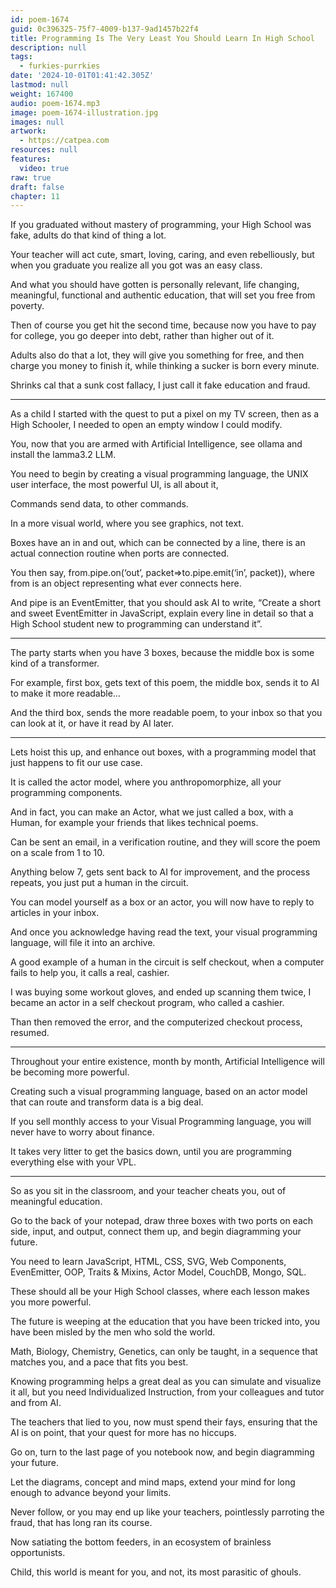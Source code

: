 ```yaml
---
id: poem-1674
guid: 0c396325-75f7-4009-b137-9ad1457b22f4
title: Programming Is The Very Least You Should Learn In High School
description: null
tags:
  - furkies-purrkies
date: '2024-10-01T01:41:42.305Z'
lastmod: null
weight: 167400
audio: poem-1674.mp3
image: poem-1674-illustration.jpg
images: null
artwork:
  - https://catpea.com
resources: null
features:
  video: true
raw: true
draft: false
chapter: 11
---
```


If you graduated without mastery of programming,
your High School was fake, adults do that kind of thing a lot.

Your teacher will act cute, smart, loving, caring, and even rebelliously,
but when you graduate you realize all you got was an easy class.

And what you should have gotten is personally relevant, life changing,
meaningful, functional and authentic education, that will set you free from poverty.

Then of course you get hit the second time, because now you have to pay for college,
you go deeper into debt, rather than higher out of it.

Adults also do that a lot, they will give you something for free,
and then charge you money to finish it, while thinking a sucker is born every minute.

Shrinks cal that a sunk cost fallacy,
I just call it fake education and fraud.

---

As a child I started with the quest to put a pixel on my TV screen,
then as a High Schooler, I needed to open an empty window I could modify.

You, now that you are armed with Artificial Intelligence,
see ollama and install the lamma3.2 LLM.

You need to begin by creating a visual programming language,
the UNIX user interface, the most powerful UI, is all about it,

Commands send data,
to other commands.

In a more visual world,
where you see graphics, not text.

Boxes have an in and out, which can be connected by a line,
there is an actual connection routine when ports are connected.

You then say, from.pipe.on(‘out’, packet=>to.pipe.emit(‘in’, packet)),
where from is an object representing what ever connects here.

And pipe is an EventEmitter, that you should ask AI to write,
“Create a short and sweet EventEmitter in JavaScript, explain every line in detail so that a High School student new to programming can understand it”.

---

The party starts when you have 3 boxes,
because the middle box is some kind of a transformer.

For example, first box, gets text of this poem,
the middle box, sends it to AI to make it more readable…

And the third box, sends the more readable poem,
to your inbox so that you can look at it, or have it read by AI later.

---

Lets hoist this up, and enhance out boxes,
with a programming model that just happens to fit our use case.

It is called the actor model, where you anthropomorphize,
all your programming components.

And in fact, you can make an Actor, what we just called a box,
with a Human, for example your friends that likes technical poems.

Can be sent an email, in a verification routine,
and they will score the poem on a scale from 1 to 10.

Anything below 7, gets sent back to AI for improvement,
and the process repeats, you just put a human in the circuit.

You can model yourself as a box or an actor,
you will now have to reply to articles in your inbox.

And once you acknowledge having read the text,
your visual programming language, will file it into an archive.

A good example of a human in the circuit is self checkout,
when a computer fails to help you, it calls a real, cashier.

I was buying some workout gloves, and ended up scanning them twice,
I became an actor in a self checkout program, who called a cashier.

Than then removed the error, and the computerized checkout process,
resumed.

---

Throughout your entire existence, month by month,
Artificial Intelligence will be becoming more powerful.

Creating such a visual programming language,
based on an actor model that can route and transform data is a big deal.

If you sell monthly access to your Visual Programming language,
you will never have to worry about finance.

It takes very litter to get the basics down,
until you are programming everything else with your VPL.

---

So as you sit in the classroom, and your teacher cheats you,
out of meaningful education.

Go to the back of your notepad, draw three boxes with two ports on each side,
input, and output, connect them up, and begin diagramming your future.

You need to learn JavaScript, HTML, CSS, SVG, Web Components,
EvenEmitter, OOP, Traits & Mixins, Actor Model, CouchDB, Mongo, SQL.

These should all be your High School classes,
where each lesson makes you more powerful.

The future is weeping at the education that you have been tricked into,
you have been misled by the men who sold the world.

Math, Biology, Chemistry, Genetics, can only be taught,
in a sequence that matches you, and a pace that fits you best.

Knowing programming helps a great deal as you can simulate and visualize it all,
but you need Individualized Instruction, from your colleagues and tutor and from AI.

The teachers that lied to you, now must spend their fays,
ensuring that the AI is on point, that your quest for more has no hiccups.

Go on, turn to the last page of you notebook now,
and begin diagramming your future.

Let the diagrams, concept and mind maps,
extend your mind for long enough to advance beyond your limits.

Never follow, or you may end up like your teachers,
pointlessly parroting the fraud, that has long ran its course.

Now satiating the bottom feeders,
in an ecosystem of brainless opportunists.

Child, this world is meant for you,
and not, its most parasitic of ghouls.
